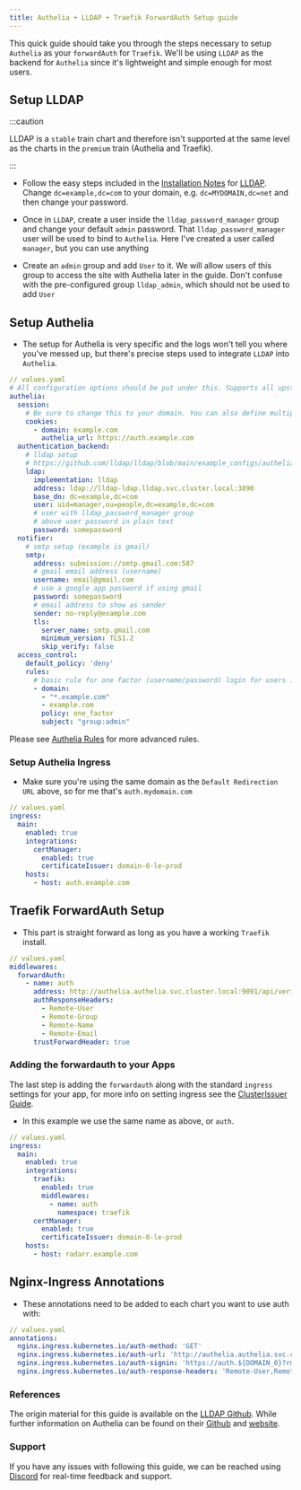```yaml
---
title: Authelia + LLDAP + Traefik ForwardAuth Setup guide
---
```


This quick guide should take you through the steps necessary to setup `Authelia` as your `forwardAuth` for `Traefik`. We'll be using `LLDAP` as the backend for `Authelia` since it's lightweight and simple enough for most users.

## Setup LLDAP

:::caution

LLDAP is a `stable` train chart and therefore isn't supported at the same level as the charts in the `premium` train (Authelia and Traefik).

:::

- Follow the easy steps included in the [Installation Notes](/charts/stable/lldap/installation-notes) for [LLDAP](/charts/stable/lldap/). Change `dc=example,dc=com` to your domain, e.g. `dc=MYDOMAIN,dc=net` and then change your password.

- Once in `LLDAP`, create a user inside the `lldap_password_manager` group and change your default `admin` password. That `lldap_password_manager` user will be used to bind to `Authelia`. Here I've created a user called `manager`, but you can use anything

- Create an `admin` group and add `User` to it. We will allow users of this group to access the site with Authelia later in the guide. Don't confuse with the pre-configured group `lldap_admin`, which should not be used to add `User`

## Setup Authelia

- The setup for Authelia is very specific and the logs won't tell you where you've messed up, but there's precise steps used to integrate `LLDAP` into `Authelia`.

```yaml
// values.yaml
# All configuration options should be put under this. Supports all upstream options
authelia:
  session:
    # Be sure to change this to your domain. You can also define multiple domains
    cookies:
      - domain: example.com
        authelia_url: https://auth.example.com
  authentication_backend:
    # lldap setup
    # https://github.com/lldap/lldap/blob/main/example_configs/authelia_config.yml
    ldap:
      implementation: lldap
      address: ldap://lldap-ldap.lldap.svc.cluster.local:3890
      base_dn: dc=example,dc=com
      user: uid=manager,ou=people,dc=example,dc=com
      # user with lldap_password_manager group
      # above user password in plain text
      password: somepassword
  notifier:
    # smtp setup (example is gmail)
    smtp:
      address: submission://smtp.gmail.com:587
      # gmail email address (username)
      username: email@gmail.com
      # use a google app password if using gmail
      password: somepassword
      # email address to show as sender
      sender: no-reply@example.com
      tls:
        server_name: smtp.gmail.com
        minimum_version: TLS1.2
        skip_verify: false
  access_control:
    default_policy: 'deny'
    rules:
      # basic rule for one factor (username/password) login for users in the admin group
      - domain:
        - "*.example.com"
        - example.com
        policy: one_factor
        subject: "group:admin"
```

Please see [Authelia Rules](./authelia-rules) for more advanced rules.

### Setup Authelia Ingress

- Make sure you're using the same domain as the `Default Redirection URL` above, so for me that's `auth.mydomain.com`

```yaml
// values.yaml
ingress:
  main:
    enabled: true
    integrations:
      certManager:
        enabled: true
        certificateIssuer: domain-0-le-prod
    hosts:
      - host: auth.example.com
```

## Traefik ForwardAuth Setup

- This part is straight forward as long as you have a working `Traefik` install.

```yaml
// values.yaml
middlewares:
  forwardAuth:
    - name: auth
      address: http://authelia.authelia.svc.cluster.local:9091/api/verify?rd=https://auth.example.com/
      authResponseHeaders:
        - Remote-User
        - Remote-Group
        - Remote-Name
        - Remote-Email
      trustForwardHeader: true
```

### Adding the forwardauth to your Apps

The last step is adding the `forwardauth` along with the standard `ingress` settings for your app, for more info on setting ingress see the [ClusterIssuer Guide](/charts/premium/clusterissuer/how-to).

- In this example we use the same name as above, or `auth`.

```yaml
// values.yaml
ingress:
  main:
    enabled: true
    integrations:
      traefik:
        enabled: true
        middlewares:
          - name: auth
            namespace: traefik
      certManager:
        enabled: true
        certificateIssuer: domain-0-le-prod
    hosts:
      - host: radarr.example.com
```

## Nginx-Ingress Annotations

- These annotations need to be added to each chart you want to use auth with:

```yaml
// values.yaml
annotations:
  nginx.ingress.kubernetes.io/auth-method: 'GET'
  nginx.ingress.kubernetes.io/auth-url: 'http://authelia.authelia.svc.cluster.local:9091/api/verify'
  nginx.ingress.kubernetes.io/auth-signin: 'https://auth.${DOMAIN_0}?rm=$request_method'
  nginx.ingress.kubernetes.io/auth-response-headers: 'Remote-User,Remote-Name,Remote-Groups,Remote-Email'
```

### References

The origin material for this guide is available on the [LLDAP Github](https://github.com/lldap/lldap). While further information on Authelia can be found on their [Github](https://github.com/authelia/authelia) and [website](https://www.authelia.com/).

### Support

If you have any issues with following this guide, we can be reached using [Discord](https://discord.gg/tVsPTHWTtr) for real-time feedback and support.
